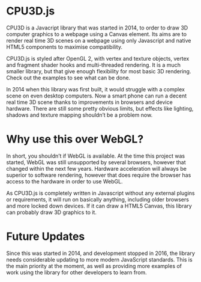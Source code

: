 # CPU3D.js
CPU3D is a Javacript library that was started in 2014, to order to draw 3D computer graphics to a webpage using a Canvas element. Its aims are to render real time 3D scenes on a webpage using only Javascript and native HTML5 components to maximise compatibility.

CPU3D.js is styled after OpenGL 2, with vertex and texture objects, vertex and fragment shader hooks and multi-threaded rendering. It is a much smaller library, but that give enough flexibility for most basic 3D rendering. Check out the examples to see what can be done.

In 2014 when this library was first built, it would struggle with a complex scene on even desktop computers. Now a smart phone can run a decent real time 3D scene thanks to improvements in browsers and device hardware. There are still some pretty obvious limits, but effects like lighting, shadows and texture mapping shouldn’t be a problem now.

# Why use this over WebGL?
In short, you shouldn’t if WebGL is available. At the time this project was started, WebGL was still unsupported by several browsers, however that changed within the next few years. Hardware acceleration will always be superior to software rendering, however that does require the browser has access to the hardware in order to use WebGL. 

As CPU3D.js is completely written in Javascript without any external plugins or requirements, it will run on basically anything, including older browsers and more locked down devices. If it can draw a HTML5 Canvas, this library can probably draw 3D graphics to it.

# Future Updates
Since this was started in 2014, and development stopped in 2016, the library needs considerable updating to more modern JavaScript standards. This is the main priority at the moment, as well as providing more examples of work using the library for other developers to learn from.
